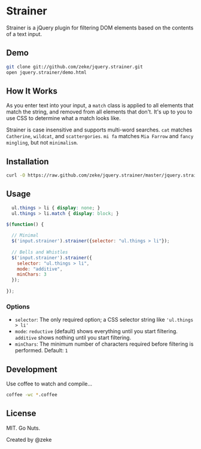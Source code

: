 Strainer
========

Strainer is a jQuery plugin for filtering DOM elements based on the contents of a text input.

Demo
----

```bash
git clone git://github.com/zeke/jquery.strainer.git
open jquery.strainer/demo.html
```

How It Works
------------

As you enter text into your input, a `match` class is applied to all elements that 
match the string, and removed from all elements that don't. It's up to you to use
CSS to determine what a match looks like.

Strainer is case insensitive and supports multi-word searches. 
`cat` matches `Catherine`, `wildcat`, and `scattergories`.
`mi fa` matches `Mia Farrow` and `fancy mingling`, but not `minimalism`.

Installation
------------

```bash
curl -O https://raw.github.com/zeke/jquery.strainer/master/jquery.strainer.js 
```
    
Usage
-----

```css
  ul.things > li { display: none; }
  ul.things > li.match { display: block; }
```

```js
$(function() {
  
  // Minimal
  $('input.strainer').strainer({selector: "ul.things > li"});
  
  // Bells and Whistles
  $('input.strainer').strainer({
    selector: "ul.things > li",
    mode: "additive",
    minChars: 3
  });
  
});
```

### Options

- `selector`: The only required option; a CSS selector string like `'ul.things > li'`
- `mode`: `reductive` (default) shows everything until you start filtering. `additive` shows nothing until you start filtering.
- `minChars`: The minimum number of characters required before filtering is performed. Default: `1`

Development
-----------

Use coffee to watch and compile...

```bash
coffee -wc *.coffee
```

License
-------

MIT. Go Nuts.

Created by @zeke